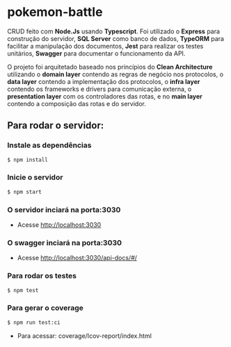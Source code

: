 # pokemon-battle

CRUD feito com **Node.Js** usando **Typescript**. Foi utilizado o **Express** para construção do servidor, **SQL Server** como banco de dados, **TypeORM** para facilitar a manipulação dos documentos, **Jest** para realizar os testes unitários, **Swagger** para documentar o funcionamento da API.

O projeto foi arquitetado baseado nos princípios do **Clean Architecture** utilizando o **domain layer** contendo as regras de negócio nos protocolos, o **data layer** contendo a implementação dos protocolos, o **infra layer** contendo os frameworks e drivers para comunicação externa, o **presentation layer** com os controladores das rotas, e no **main layer** contendo a composição das rotas e do servidor.

## Para rodar o servidor:

### Instale as dependências

```bash
$ npm install
```

### Inicie o servidor

```bash
$ npm start
```

### O servidor inciará na porta:3030

- Acesse <http://localhost:3030>

### O swagger inciará na porta:3030

- Acesse <http://localhost:3030/api-docs/#/>

### Para rodar os testes

```bash
$ npm test
```

### Para gerar o coverage

```bash
$ npm run test:ci
```

- Para acessar: coverage/Icov-report/index.html
